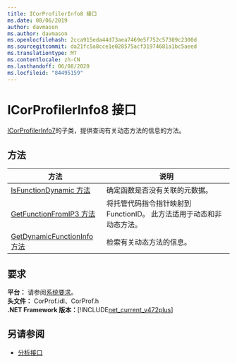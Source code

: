 ```yaml
---
title: ICorProfilerInfo8 接口
ms.date: 08/06/2019
author: davmason
ms.author: davmason
ms.openlocfilehash: 2cca915eda44d73aea7469e5f752c57309c2300d
ms.sourcegitcommit: da21fc5a8cce1e028575acf31974681a1bc5aeed
ms.translationtype: MT
ms.contentlocale: zh-CN
ms.lasthandoff: 06/08/2020
ms.locfileid: "84495159"
---
```

# <a name="icorprofilerinfo8-interface"></a>ICorProfilerInfo8 接口

[ICorProfilerInfo7](icorprofilerinfo7-interface.md)的子类，提供查询有关动态方法的信息的方法。

## <a name="methods"></a>方法  

| 方法|说明|  
| ------------|-----------------|  
|[IsFunctionDynamic 方法](icorprofilerinfo8-isfunctiondynamic-method.md)| 确定函数是否没有关联的元数据。|
|[GetFunctionFromIP3 方法](icorprofilerinfo8-getfunctionfromip3-method.md)| 将托管代码指令指针映射到 FunctionID。 此方法适用于动态和非动态方法。 |
|[GetDynamicFunctionInfo 方法](icorprofilerinfo8-getdynamicfunctioninfo-method.md)| 检索有关动态方法的信息。 |

## <a name="requirements"></a>要求  
**平台：** 请参阅[系统要求](../../get-started/system-requirements.md)。  
**头文件：** CorProf.idl、CorProf.h  
**.NET Framework 版本：**[!INCLUDE[net_current_v472plus](../../../../includes/net-current-v472plus.md)]  

## <a name="see-also"></a>另请参阅

- [分析接口](profiling-interfaces.md)
